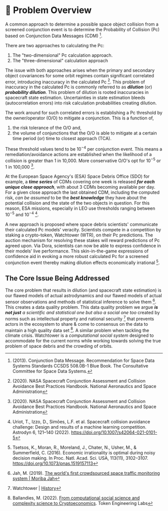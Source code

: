 # 🤔 Problem Overview

A common approach to determine a possible space object collision from a screened conjunction event is to determine the Probability of Collision (Pc) based on Conjunction Data Messages (CDM) [^1]. 

There are two approaches to calculating the Pc: 
1. The "two-dimensional" Pc calculation approach.
2. The "three-dimensional" calculation approach

The issue with both approaches arises when the primary and secondary object covariances for some orbit regimes contain significant correlated error, introducing inaccuracy in the calculated Pc [^2]. This problem of inaccuracy in the calculated Pc is commonly referred to as _**dilution**_ (or) _**probability dilution**_. This problem of dilution is rooted inaccuracies in spacecraft state estimation. Uncertainties in state estimation bleeds (autocorrelation errors) into risk calculation probabilities creating dilution.

The work around for such correlated errors is establishing a Pc threshold by the owner/operator (O/O) to mitigate a conjunction. This is a function of,

1. the risk tolerance of the O/O and,
2. the volume of conjunctions that the O/O is able to mitigate at a certain time period (or) time to closest approach (TCA).

These threshold values tend to be $10^{-4}$ per conjunction event. This means a remediation/avoidance actions are established when the likelihood of a collision is greater than 1 in 10,000. More conservative O/O's opt for $10^{-5}$ or 1 in 100,000 [^2].

At the European Space Agency's (ESA) Space Debris Office (SDO) for example, a _**time series**_ of CDMs covering one week is released _**for each unique close approach**_, with about 3 CDMs becoming available per day. For a given close approach the last obtained CDM, including the computed risk, _can be assumed_ to be the _**best knowledge**_ they have about the potential collision and the state of the two objects in question. For this reason, ESA missions, especially in LEO use thresholds ranging between $10^{-5}$ and $10^{-4}$ [^3]. 

A new approach is proposed where space debris scientists' communicate their calculated Pc models' veracity. Scientists compete in a competition by staking a crypto-token, Watchtower (WTR), on their Pc predictions. The auction mechanism for resolving these stakes will reward predictions of Pc agreed upon. Via Dora, scientists can now be able to express confidence in their models' live performance. This skin-in-the-game expressions of confidence aid in evoking a more robust calculated Pc for a screened conjunction event thereby making dilution effects economically irrational [^4].

## The Core Issue Being Addressed

The core problem that results in dilution (and spacecraft state estimation) is our flawed models of actual astrodynamics and our flawed models of actual sensor observations and methods of statistical inference to solve them [^5]. This creates a data quality problem. This data quality problem we argue _**is not just**_ _a scientific and statistical one but also a social one too_ created by norms such as intellectual property and national security [^6] that prevents actors in the ecosystem to share & come to consensus on the data to maintain a high quality data set [^7]. A similar problem when tackling the climate crisis. Watchtower is a _computational social system_ designed to accommodate for the current norms while working towards solving the true problem of space debris and the crowding of orbits.

[^1]: (2013). Conjunction Data Message. Recommendation for Space Data Systems Standards CCSDS 508.0B-1 Blue Book. The Consultative Committee for Space Data Systems.

[^2]: (2020). NASA Spacecraft Conjunction Assessment and Collision Avoidance Best Practices Handbook. National Aeronautics and Space Administration

[^3]: Uriot, T., Izzo, D., Simões, L.F. et al. Spacecraft collision avoidance challenge: Design and results of a machine learning competition. Astrodyn 6, 121–140 (2022). https://doi.org/10.1007/s42064-021-0101-5 

[^4]: Tsetsos, K., Moran, R., Moreland, J., Chater, N., Usher, M., & Summerfield, C. (2016). Economic irrationality is optimal during noisy decision making. In Proc. Natl. Acad. Sci. USA, 113(11), 3102–3107. https://doi.org/10.1073/pnas.1519157113

[^5]: Jah, M. (2019). [The world's first crowdsourced space traffic monitoring system | Moriba Jah](https://www.youtube.com/watch?v=Ta8KBJ4BTNg) 

[^6]: Watchtower | [History](https://metasolis.gitbook.io/watchtower/introduction/history)

[^7]: Ballandies, M. (2022). [From computational social science and complexity science to Cryptoeconomics](https://www.youtube.com/watch?v=IrPv5bwUDEM). Token Engineering Labs